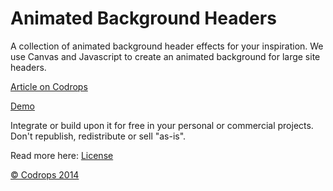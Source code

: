 Animated Background Headers
=========

A collection of animated background header effects for your inspiration. We use Canvas and Javascript to create an animated background for large site headers.

[Article on Codrops](http://tympanus.net/codrops/?p=20153)

[Demo](http://tympanus.net/Development/AnimatedHeaderBackgrounds/)

Integrate or build upon it for free in your personal or commercial projects. Don't republish, redistribute or sell "as-is". 

Read more here: [License](http://tympanus.net/codrops/licensing/)

[© Codrops 2014](http://www.codrops.com)


